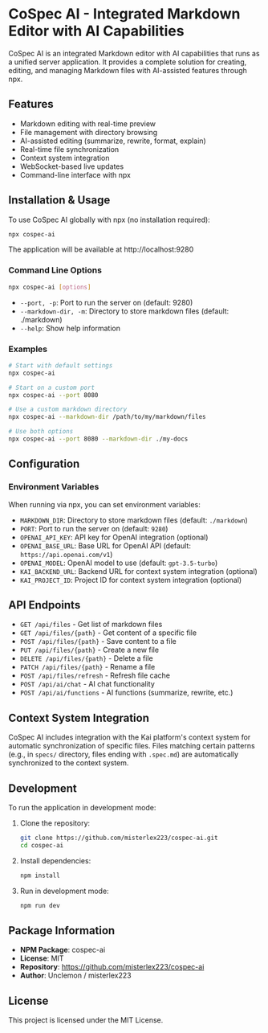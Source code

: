 # CoSpec AI - Integrated Markdown Editor with AI Capabilities

CoSpec AI is an integrated Markdown editor with AI capabilities that runs as a unified server application. It provides a complete solution for creating, editing, and managing Markdown files with AI-assisted features through npx.

## Features

- Markdown editing with real-time preview
- File management with directory browsing
- AI-assisted editing (summarize, rewrite, format, explain)
- Real-time file synchronization
- Context system integration
- WebSocket-based live updates
- Command-line interface with npx

## Installation & Usage

To use CoSpec AI globally with npx (no installation required):

```bash
npx cospec-ai
```

The application will be available at http://localhost:9280

### Command Line Options

```bash
npx cospec-ai [options]
```

- `--port, -p`: Port to run the server on (default: 9280)
- `--markdown-dir, -m`: Directory to store markdown files (default: ./markdown)
- `--help`: Show help information

### Examples

```bash
# Start with default settings
npx cospec-ai

# Start on a custom port
npx cospec-ai --port 8080

# Use a custom markdown directory
npx cospec-ai --markdown-dir /path/to/my/markdown/files

# Use both options
npx cospec-ai --port 8080 --markdown-dir ./my-docs
```

## Configuration

### Environment Variables

When running via npx, you can set environment variables:

- `MARKDOWN_DIR`: Directory to store markdown files (default: `./markdown`)
- `PORT`: Port to run the server on (default: `9280`)
- `OPENAI_API_KEY`: API key for OpenAI integration (optional)
- `OPENAI_BASE_URL`: Base URL for OpenAI API (default: `https://api.openai.com/v1`)
- `OPENAI_MODEL`: OpenAI model to use (default: `gpt-3.5-turbo`)
- `KAI_BACKEND_URL`: Backend URL for context system integration (optional)
- `KAI_PROJECT_ID`: Project ID for context system integration (optional)

## API Endpoints

- `GET /api/files` - Get list of markdown files
- `GET /api/files/{path}` - Get content of a specific file
- `POST /api/files/{path}` - Save content to a file
- `PUT /api/files/{path}` - Create a new file
- `DELETE /api/files/{path}` - Delete a file
- `PATCH /api/files/{path}` - Rename a file
- `POST /api/files/refresh` - Refresh file cache
- `POST /api/ai/chat` - AI chat functionality
- `POST /api/ai/functions` - AI functions (summarize, rewrite, etc.)

## Context System Integration

CoSpec AI includes integration with the Kai platform's context system for automatic synchronization of specific files. Files matching certain patterns (e.g., in `specs/` directory, files ending with `.spec.md`) are automatically synchronized to the context system.

## Development

To run the application in development mode:

1. Clone the repository:
   ```bash
   git clone https://github.com/misterlex223/cospec-ai.git
   cd cospec-ai
   ```

2. Install dependencies:
   ```bash
   npm install
   ```

3. Run in development mode:
   ```bash
   npm run dev
   ```

## Package Information

- **NPM Package**: cospec-ai
- **License**: MIT
- **Repository**: https://github.com/misterlex223/cospec-ai
- **Author**: Unclemon / misterlex223

## License

This project is licensed under the MIT License.